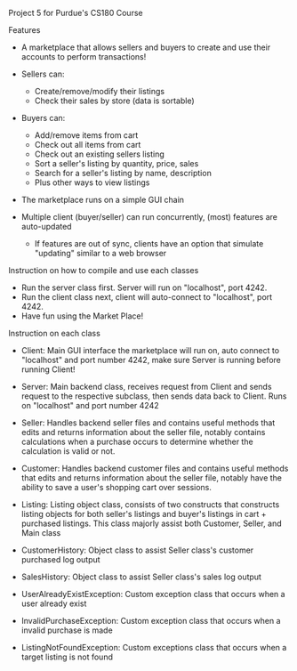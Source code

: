Project 5 for Purdue's CS180 Course

Features
- A marketplace that allows sellers and buyers to create and use their accounts to perform transactions!
- Sellers can:
    - Create/remove/modify their listings
    - Check their sales by store (data is sortable)
- Buyers can:
    - Add/remove items from cart
    - Check out all items from cart
    - Check out an existing sellers listing
    - Sort a seller's listing by quantity, price, sales
    - Search for a seller's listing by name, description
    - Plus other ways to view listings

- The marketplace runs on a simple GUI chain
- Multiple client (buyer/seller) can run concurrently, (most) features are auto-updated
    - If features are out of sync, clients have an option that simulate "updating" similar to a web browser


Instruction on how to compile and use each classes 
  - Run the server class first. Server will run on "localhost", port 4242.
  - Run the client class next, client will auto-connect to "localhost", port 4242.
  - Have fun using the Market Place!


Instruction on each class
  
  - Client: Main GUI interface the marketplace will run on, auto connect to "localhost" and port number 4242, make sure Server is running before running Client! 
  
  - Server: Main backend class, receives request from Client and sends request to the respective subclass, then sends data back to Client. 
  Runs on "localhost" and port number 4242
 
  - Seller: Handles backend seller files and contains useful methods that edits and returns information about the seller file, notably contains calculations when a purchase occurs to determine whether the calculation is valid or not. 
  
  - Customer: Handles backend customer files and contains useful methods that edits and returns information about the seller file, notably have the ability to save a user's shopping cart over sessions.
  - Listing: Listing object class, consists of two constructs that constructs listing objects for both seller's listings and buyer's listings in cart + purchased listings. This class majorly assist both Customer, Seller, and Main class
  
  - CustomerHistory: Object class to assist Seller class's customer purchased log output
  
  - SalesHistory: Object class to assist Seller class's sales log output
 
  - UserAlreadyExistException: Custom exception class that occurs when a user already exist
  
  - InvalidPurchaseException: Custom exception class that occurs when a invalid purchase is made
  
  - ListingNotFoundException: Custom exceptions class that occurs when a target listing is not found